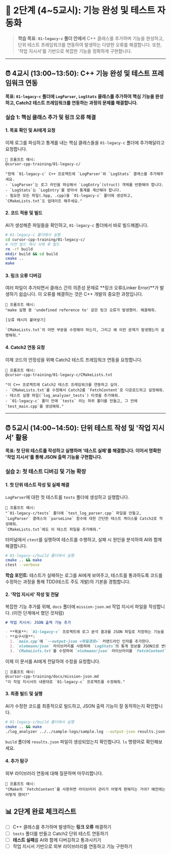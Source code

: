 # 📝 2단계 (4~5교시): 기능 완성 및 테스트 자동화

> **학습 목표**: **`01-legacy-c` 폴더 안에서** C++ 클래스를 추가하며 기능을 완성하고, 단위 테스트 프레임워크를 연동하여 발생하는 다양한 오류를 해결합니다. 또한, '작업 지시서'를 기반으로 복잡한 기능을 정확하게 구현합니다.

---

## ⏰ 4교시 (13:00~13:50): C++ 기능 완성 및 테스트 프레임워크 연동

**목표: `01-legacy-c` 폴더에 `LogParser`, `LogStats` 클래스를 추가하여 핵심 기능을 완성하고, Catch2 테스트 프레임워크를 연동하는 과정의 문제를 해결합니다.**

### 실습 1: 핵심 클래스 추가 및 링크 오류 해결

#### 1. 목표 확인 및 AI에게 요청

이제 로그를 파싱하고 통계를 내는 핵심 클래스들을 `01-legacy-c` 폴더에 추가해달라고 요청합니다.

```
📝 프롬프트 예시:
@cursor-cpp-training/01-legacy-c/

"현재 `01-legacy-c` C++ 프로젝트에 `LogParser`와 `LogStats` 클래스를 추가해주세요.
- `LogParser`는 로그 라인을 파싱해서 `LogEntry`(struct) 객체를 반환해야 합니다.
- `LogStats`는 `LogEntry`를 받아서 통계를 계산해야 합니다.
- 필요한 모든 파일(.hpp, .cpp)을 `01-legacy-c` 폴더에 생성하고, `CMakeLists.txt`도 업데이트 해주세요."
```

#### 2. 코드 적용 및 빌드

AI가 생성해준 파일들을 확인하고, `01-legacy-c` 폴더에서 바로 빌드해봅니다.

```bash
# 01-legacy-c 폴더에서 실행
cd cursor-cpp-training/01-legacy-c/
# 이전 빌드 캐시 삭제 후 빌드
rm -rf build
mkdir build && cd build
cmake ..
make
```

#### 3. 링크 오류 디버깅

여러 파일이 추가되면서 클래스 간의 의존성 문제로 **링크 오류(Linker Error)**가 발생하기 쉽습니다. 이 오류를 해결하는 것은 C++ 개발의 중요한 과정입니다.

```
📝 프롬프트 예시:
"make 실행 중 'undefined reference to' 같은 링크 오류가 발생했어. 해결해줘.

[오류 메시지 붙여넣기]

`CMakeLists.txt`의 어떤 부분을 수정해야 하는지, 그리고 왜 이런 문제가 발생했는지 설명해줘."
```

#### 4. Catch2 연동 요청

이제 코드의 안정성을 위해 Catch2 테스트 프레임워크 연동을 요청합니다.

```
📝 프롬프트 예시:
@cursor-cpp-training/01-legacy-c/CMakeLists.txt

"이 C++ 프로젝트에 Catch2 테스트 프레임워크를 연동하고 싶어.
- `CMakeLists.txt`를 수정해서 Catch2를 `FetchContent`로 다운로드하고 설정해줘.
- 테스트 실행 파일(`log_analyzer_tests`) 타겟을 추가해줘.
- `01-legacy-c` 폴더 안에 `tests` 라는 하위 폴더를 만들고, 그 안에 `test_main.cpp`를 생성해줘."
```

---

## ⏰ 5교시 (14:00~14:50): 단위 테스트 작성 및 '작업 지시서' 활용

**목표: 첫 단위 테스트를 작성하고 실행하며 '테스트 실패'를 해결합니다. 이어서 명확한 '작업 지시서'를 통해 JSON 출력 기능을 구현합니다.**

### 실습 2: 첫 테스트 디버깅 및 기능 확장

#### 1. 첫 단위 테스트 작성 및 실패 해결

`LogParser`에 대한 첫 테스트를 `tests` 폴더에 생성하고 실행합니다.

```
📝 프롬프트 예시:
"`01-legacy-c/tests` 폴더에 `test_log_parser.cpp` 파일을 만들고, `LogParser` 클래스의 `parseLine` 함수에 대한 간단한 테스트 케이스를 Catch2로 작성해줘.
`CMakeLists.txt`에도 이 테스트 파일을 추가해줘."
```

터미널에서 `ctest`를 실행하여 테스트를 수행하고, 실패 시 원인을 분석하여 AI와 함께 해결합니다.

```bash
# 01-legacy-c/build 폴더에서 실행
cmake .. && make
ctest --verbose
```

**학습 포인트**: 테스트가 실패하는 로그를 AI에게 보여주고, 테스트를 통과하도록 코드를 수정하는 과정을 통해 TDD(테스트 주도 개발)의 기본을 경험합니다.

#### 2. '작업 지시서' 작성 및 전달

복잡한 기능 추가를 위해, `docs` 폴더에 `mission-json.md` 작업 지시서 파일을 작성합니다. (이전 단계에서 했던 것처럼)

```markdown
# 작업 지시서: JSON 출력 기능 추가

- **목표**: `01-legacy-c` 프로젝트에 로그 분석 결과를 JSON 파일로 저장하는 기능을 추가한다.
- **요구사항**:
  1. `main.cpp`에 `--output-json <파일경로>` 커맨드라인 인자를 추가한다.
  2. `nlohmann/json` 라이브러리를 사용하여 `LogStats`의 통계 정보를 JSON으로 변환하고 파일에 저장한다.
  3. `CMakeLists.txt`를 수정하여 `nlohmann/json` 라이브러리를 `FetchContent`로 연동한다.
```

이제 이 문서를 AI에게 전달하여 수정을 요청합니다.

```
📝 프롬프트 예시:
@cursor-cpp-training/docs/mission-json.md
"이 작업 지시서의 내용대로 `01-legacy-c` 프로젝트를 수정해줘."
```

#### 3. 최종 빌드 및 실행

AI가 수정한 코드를 최종적으로 빌드하고, JSON 출력 기능이 잘 동작하는지 확인합니다.

```bash
# 01-legacy-c/build 폴더에서 실행
cmake .. && make
./log_analyzer ../../sample-logs/sample.log --output-json results.json
```

`build` 폴더에 `results.json` 파일이 생성되었는지 확인합니다. `ls` 명령어로 확인해보세요.

#### 4. 추가 탐구

외부 라이브러리 연동에 대해 질문하며 마무리합니다.

```
📝 프롬프트 예시:
"CMake의 `FetchContent`를 사용하면 라이브러리 관리가 어떻게 편해지는 거야? 예전에는 어떻게 했어?"
```

## 📊 2단계 완료 체크리스트

- [ ] C++ 클래스를 추가하며 발생하는 **링크 오류** 해결하기
- [ ] `tests` 폴더를 만들고 Catch2 단위 테스트 연동하기
- [ ] **테스트 실패**를 AI와 함께 디버깅하고 통과시키기
- [ ] 작업 지시서 기반으로 외부 라이브러리를 연동하고 기능 구현하기
